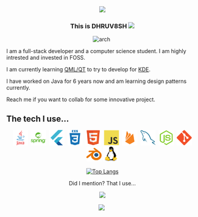 <div align="center">
<img src="https://media1.giphy.com/media/LXVOyvjumP7XgrK0aS/giphy.gif?cid=ecf05e47lapqovat9171g1ooi6jmszfte961zcqf5c4si5n4&rid=giphy.gif&ct=s" width="150"/>
</div>
<h3 align="center">
  This is DHRUV8SH
  <img src="https://media.giphy.com/media/hvRJCLFzcasrR4ia7z/giphy.gif" width="30px"/>
</h3>

<div id="Archisgod" align="center">
<img src="https://media.tenor.com/images/0a4cce654913a4b0ee39933b41a3281b/tenor.gif&f=1&nofb=1" title="Arch" alt="arch" width="220" height="443"/>&nbsp;
</div>

I am a full-stack developer and a computer science student. I am highly intrested and invested in FOSS.

I am currently learning [QML/QT](https://www.qt.io/) to try to develop for [KDE](https://kde.org/).

I have worked on Java for 6 years now and am learning design patterns currently.

Reach me if you want to collab for some innovative project.

## The tech I use...

<div align="center">
  <img src="https://github.com/devicons/devicon/blob/master/icons/java/java-original-wordmark.svg" title="Java" alt="Java" width="40" height="40"/>&nbsp;
  <img src="https://github.com/devicons/devicon/blob/master/icons/spring/spring-original-wordmark.svg" title="Spring" alt="Spring" width="40" height="40"/>&nbsp;
  <img src="https://github.com/devicons/devicon/blob/master/icons/flutter/flutter-original.svg" title="Flutter" alt="Flutter" width="40" height="40"/>&nbsp;
  <img src="https://github.com/devicons/devicon/blob/master/icons/css3/css3-plain-wordmark.svg"  title="CSS3" alt="CSS" width="40" height="40"/>&nbsp;
  <img src="https://github.com/devicons/devicon/blob/master/icons/html5/html5-original.svg" title="HTML5" alt="HTML" width="40" height="40"/>&nbsp;
  <img src="https://github.com/devicons/devicon/blob/master/icons/javascript/javascript-original.svg" title="JavaScript" alt="JavaScript" width="40" height="40"/>&nbsp;
  <img src="https://github.com/devicons/devicon/blob/master/icons/firebase/firebase-plain.svg" title="Firebase" alt="Firebase" width="40" height="40"/>&nbsp;
  <img src="https://github.com/devicons/devicon/blob/master/icons/mysql/mysql-original.svg" title="MySQL"  alt="MySQL" width="40" height="40"/>&nbsp;
  <img src="https://github.com/devicons/devicon/blob/master/icons/nodejs/nodejs-original.svg" title="NodeJS" alt="NodeJS" width="40" height="40"/>&nbsp;
  <img src="https://github.com/devicons/devicon/blob/master/icons/git/git-original.svg" title="Git" **alt="Git" width="40" height="40"/>
  <img src="https://github.com/devicons/devicon/blob/master/icons/blender/blender-original.svg" title="Git" **alt="Blender" width="40" height="40"/>
  <img src="https://github.com/devicons/devicon/blob/master/icons/linux/linux-original.svg" title="Git" **alt="Blender" width="40" height="40"/>

[![Top Langs](https://github-readme-stats.vercel.app/api/top-langs/?username=dhruv8sh&layout=compact&theme=vision-friendly-dark)](https://github.com/anuraghazra/github-readme-stats)
  
  
  Did I mention? That I use...
  
  <img src="https://c.tenor.com/7OM1QNVM3-wAAAAC/archpepe.gif" width="150">
  
 <p>
   
   
![](https://hit.yhype.me/github/profile?user_id=67322047)
<img src="https://komarev.com/ghpvc/?username=dhruv8sh&style=flat-square&color=blue" alt="" />
</div>
